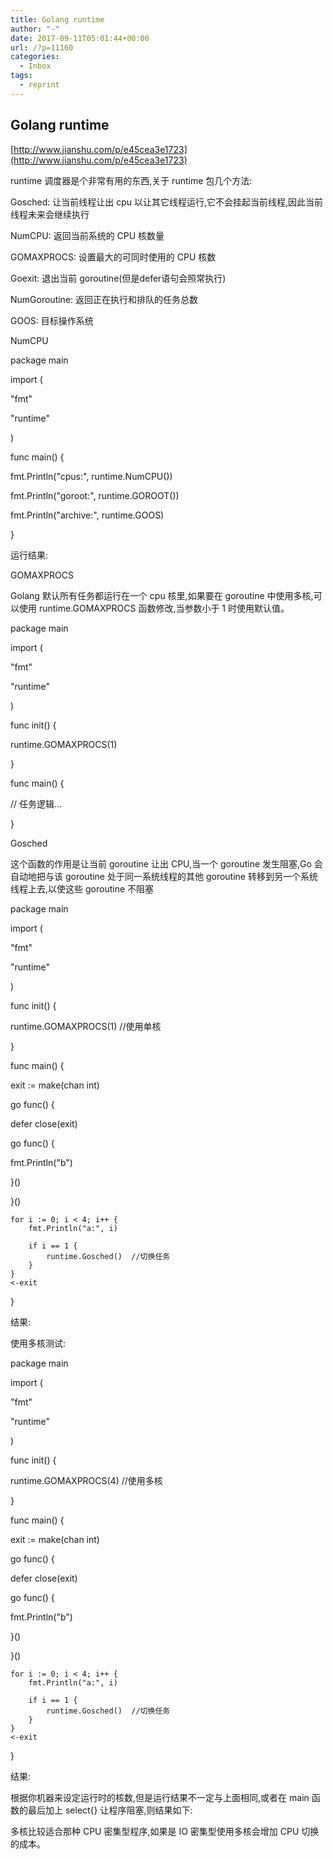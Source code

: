 ```yaml
---
title: Golang runtime
author: "-"
date: 2017-09-11T05:01:44+00:00
url: /?p=11160
categories:
  - Inbox
tags:
  - reprint
---
```

## Golang runtime

[http://www.jianshu.com/p/e45cea3e1723](http://www.jianshu.com/p/e45cea3e1723)

runtime 调度器是个非常有用的东西,关于 runtime 包几个方法:

Gosched: 让当前线程让出 cpu 以让其它线程运行,它不会挂起当前线程,因此当前线程未来会继续执行

NumCPU: 返回当前系统的 CPU 核数量

GOMAXPROCS: 设置最大的可同时使用的 CPU 核数

Goexit: 退出当前 goroutine(但是defer语句会照常执行)

NumGoroutine: 返回正在执行和排队的任务总数

GOOS: 目标操作系统

NumCPU

package main

import (

"fmt"

"runtime"
  
)

func main() {

fmt.Println("cpus:", runtime.NumCPU())

fmt.Println("goroot:", runtime.GOROOT())

fmt.Println("archive:", runtime.GOOS)
  
}
  
运行结果:

GOMAXPROCS

Golang 默认所有任务都运行在一个 cpu 核里,如果要在 goroutine 中使用多核,可以使用 runtime.GOMAXPROCS 函数修改,当参数小于 1 时使用默认值。

package main

import (

"fmt"

"runtime"
  
)

func init() {

runtime.GOMAXPROCS(1)
  
}

func main() {

// 任务逻辑...

}
  
Gosched

这个函数的作用是让当前 goroutine 让出 CPU,当一个 goroutine 发生阻塞,Go 会自动地把与该 goroutine 处于同一系统线程的其他 goroutine 转移到另一个系统线程上去,以使这些 goroutine 不阻塞

package main

import (

"fmt"

"runtime"
  
)

func init() {

runtime.GOMAXPROCS(1) //使用单核
  
}

func main() {

exit := make(chan int)

go func() {

defer close(exit)

go func() {

fmt.Println("b")

}()

}()

    for i := 0; i < 4; i++ {
        fmt.Println("a:", i)
    
        if i == 1 {
            runtime.Gosched()  //切换任务
        }
    }
    <-exit

}
  
结果:

使用多核测试:

package main

import (

"fmt"

"runtime"
  
)

func init() {

runtime.GOMAXPROCS(4) //使用多核
  
}

func main() {

exit := make(chan int)

go func() {

defer close(exit)

go func() {

fmt.Println("b")

}()

}()

    for i := 0; i < 4; i++ {
        fmt.Println("a:", i)
    
        if i == 1 {
            runtime.Gosched()  //切换任务
        }
    }
    <-exit

}
  
结果:

根据你机器来设定运行时的核数,但是运行结果不一定与上面相同,或者在 main 函数的最后加上 select{} 让程序阻塞,则结果如下:

多核比较适合那种 CPU 密集型程序,如果是 IO 密集型使用多核会增加 CPU 切换的成本。
